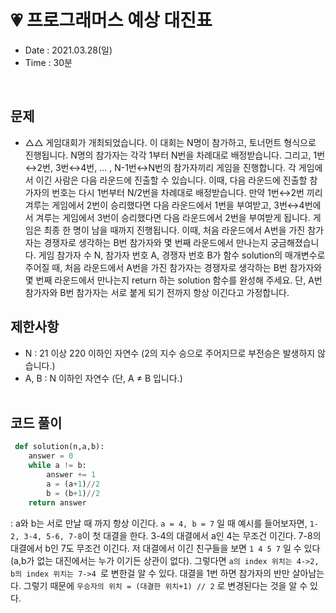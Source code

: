 #  💗 프로그래머스 예상 대진표
- Date : 2021.03.28(일)
- Time : 30분
<br>

## 문제

- △△ 게임대회가 개최되었습니다. 이 대회는 N명이 참가하고, 토너먼트 형식으로 진행됩니다. N명의 참가자는 각각 1부터 N번을 차례대로 배정받습니다. 그리고, 1번↔2번, 3번↔4번, ... , N-1번↔N번의 참가자끼리 게임을 진행합니다. 각 게임에서 이긴 사람은 다음 라운드에 진출할 수 있습니다. 이때, 다음 라운드에 진출할 참가자의 번호는 다시 1번부터 N/2번을 차례대로 배정받습니다. 만약 1번↔2번 끼리 겨루는 게임에서 2번이 승리했다면 다음 라운드에서 1번을 부여받고, 3번↔4번에서 겨루는 게임에서 3번이 승리했다면 다음 라운드에서 2번을 부여받게 됩니다. 게임은 최종 한 명이 남을 때까지 진행됩니다.
이때, 처음 라운드에서 A번을 가진 참가자는 경쟁자로 생각하는 B번 참가자와 몇 번째 라운드에서 만나는지 궁금해졌습니다. 게임 참가자 수 N, 참가자 번호 A, 경쟁자 번호 B가 함수 solution의 매개변수로 주어질 때, 처음 라운드에서 A번을 가진 참가자는 경쟁자로 생각하는 B번 참가자와 몇 번째 라운드에서 만나는지 return 하는 solution 함수를 완성해 주세요. 단, A번 참가자와 B번 참가자는 서로 붙게 되기 전까지 항상 이긴다고 가정합니다.

## 제한사항
- N : 21 이상 220 이하인 자연수 (2의 지수 승으로 주어지므로 부전승은 발생하지 않습니다.)
- A, B : N 이하인 자연수 (단, A ≠ B 입니다.)
<br><br>

## 코드 풀이

```python
 def solution(n,a,b):
    answer = 0
    while a != b:
        answer += 1
        a = (a+1)//2
        b = (b+1)//2
    return answer
```
: a와 b는 서로 만날 때 까지 항상 이긴다. ```a = 4, b = 7``` 일 때 예시를 들어보자면, ```1-2, 3-4, 5-6, 7-8```이 첫 대결을 한다. 3-4의 대결에서 a인 4는 무조건 이긴다. 7-8의 대결에서 b인 7도 무조건 이긴다. 저 대결에서 이긴 친구들을 보면 ``` 1 4 5 7 ``` 일 수 있다 (a,b가 없는 대진에서는 누가 이기든 상관이 없다). 그렇다면 ```a의 index 위치는 4->2, b의 index 위치는 7->4 ```로 변한걸 알 수 있다. 대결을 1번 하면 참가자의 반만 살아남는다. 그렇기 때문에 ```우승자의 위치 = (대결한 위치+1) // 2``` 로 변경된다는 것을 알 수 있다. 